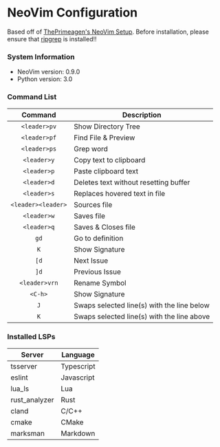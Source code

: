 # NeoVim Configuration
Based off of [ThePrimeagen's NeoVim Setup](https://github.com/ThePrimeagen/init.lua).
Before installation, please ensure that [ripgrep](https://github.com/BurntSushi/ripgrep) is installed!!

### System Information
- NeoVim version: 0.9.0
- Python version: 3.0

### Command List
| Command         | Description                                |
| :---:           | ---                                        |
| `<leader>pv`    | Show Directory Tree                        |
| `<leader>pf`    | Find File & Preview                        |
| `<leader>ps`    | Grep word                                  |
| `<leader>y`     | Copy text to clipboard                     |
| `<leader>p`     | Paste clipboard text                       |
| `<leader>d`     | Deletes text without resetting buffer      |
| `<leader>s`     | Replaces hovered text in file              |
| `<leader><leader>` | Sources file                            |
| `<leader>w`     | Saves file                                 |
| `<leader>q`     | Saves & Closes file                        |
| `gd`            | Go to definition                           |
| `K`             | Show Signature                             |
| `[d`            | Next Issue                                 |
| `]d`            | Previous Issue                             |
| `<leader>vrn`   | Rename Symbol                              |
| `<C-h>`         | Show Signature                             |
| `J`             | Swaps selected line(s) with the line below |
| `K`             | Swaps selected line(s) with the line above |


### Installed LSPs
| Server         | Language    |
| ---            | ---         |
| tsserver       | Typescript  |
| eslint         | Javascript  |
| lua_ls         | Lua         |
| rust_analyzer  | Rust        |
| cland          | C/C++       |
| cmake          | CMake       |
| marksman       | Markdown    |
